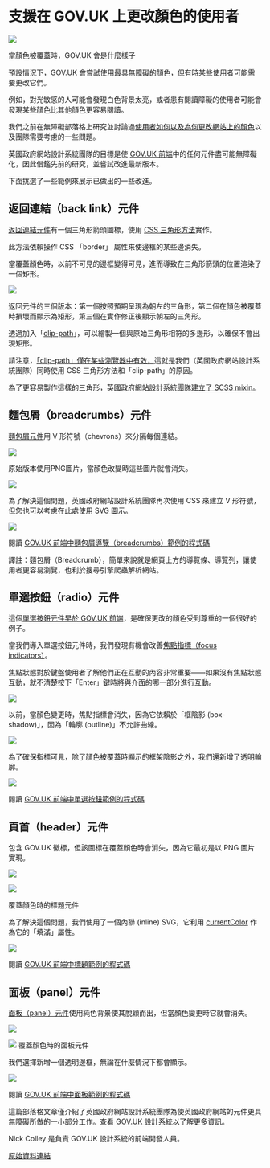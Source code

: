 # 支援在 GOV.UK 上更改顏色的使用者

![](./img/element-01.jpg)

當顏色被覆蓋時，GOV.UK 會是什麼樣子

預設情況下，GOV.UK 會嘗試使用最具無障礙的顏色，但有時某些使用者可能需要更改它們。

例如，對光敏感的人可能會發現白色背景太亮，或者患有閱讀障礙的使用者可能會發現某些顏色比其他顏色更容易閱讀。

我們之前在無障礙部落格上研究並討論過[使用者如何以及為何更改網站上的顏色](https://accessibility.blog.gov.uk/2017/03/27/how-users-change-colours-on-websites/)以及團隊需要考慮的一些問題。

英國政府網站設計系統團隊的目標是使 [GOV.UK 前端](https://github.com/alphagov/govuk-frontend)中的任何元件盡可能無障礙化，因此借鑑先前的研究，並嘗試改進最新版本。

下面挑選了一些範例來展示已做出的一些改進。

## 返回連結（back link）元件

[返回連結元件](https://design-system.service.gov.uk/components/back-link)有一個三角形箭頭圖標，使用 [CSS 三角形方法](https://css-tricks.com/snippets/css/css-triangle/)實作。

此方法依賴操作 CSS 「border」 屬性來使邊框的某些邊消失。

當覆蓋顏色時，以前不可見的邊框變得可見，進而導致在三角形箭頭的位置渲染了一個矩形。

![](./img/element-02.jpg)

返回元件的三個版本：第一個按照預期呈現為朝左的三角形，第二個在顏色被覆蓋時損壞而顯示為矩形，第三個在實作修正後顯示朝左的三角形。

透過加入「[clip-path](https://developer.mozilla.org/en-US/docs/Web/CSS/clip-path)」，可以繪製一個與原始三角形相符的多邊形，以確保不會出現矩形。

請注意，[「clip-path」僅在某些瀏覽器中有效，](https://caniuse.com/#feat=css-clip-path)這就是我們（英國政府網站設計系統團隊）同時使用 CSS 三角形方法和「clip-path」的原因。

為了更容易製作這樣的三角形，英國政府網站設計系統團隊[建立了 SCSS mixin](https://github.com/alphagov/govuk-frontend/blob/b40ca0f119468bddb8f662caae8b31931a581e3e/src/helpers/_shape-arrow.scss#L20-L76)。

## 麵包屑（breadcrumbs）元件

[麵包屑元件](https://design-system.service.gov.uk/components/breadcrumbs)用 V 形符號（chevrons）來分隔每個連結。

![](./img/breadcrumbs-01.jpg)

原始版本使用PNG圖片，當顏色改變時這些圖片就會消失。

![](./img/breadcrumbs-02.jpg)

為了解決這個問題，英國政府網站設計系統團隊再次使用 CSS 來建立 V 形符號，但您也可以考慮在此處使用 [SVG 圖示](https://css-tricks.com/pretty-good-svg-icon-system/)。

![](./img/breadcrumbs-03.jpg)

閱讀 [GOV.UK 前端中麵包屑導覽（breadcrumbs）範例的程式碼](https://github.com/alphagov/govuk-frontend/blob/b40ca0f119468bddb8f662caae8b31931a581e3e/src/components/breadcrumbs/_breadcrumbs.scss#L71-L84)

譯註：麵包屑（Breadcrumb），簡單來說就是網頁上方的導覽條、導覽列，讓使用者更容易瀏覽，也利於搜尋引擎爬蟲解析網站。

## 單選按鈕（radio）元件

這個[單選按鈕元件](https://design-system.service.gov.uk/components/radios)[早於 GOV.UK 前端](https://designnotes.blog.gov.uk/2016/11/30/weve-updated-the-radios-and-checkboxes-on-gov-uk/)，是確保更改的顏色受到尊重的一個很好的例子。

當我們導入單選按鈕元件時，我們發現有機會改善[焦點指標（focus indicators）](https://developers.google.com/web/fundamentals/accessibility/focus/)。

焦點狀態對於鍵盤使用者了解他們正在互動的內容非常重要——如果沒有焦點狀態互動，就不清楚按下「Enter」鍵時將與介面的哪一部分進行互動。

![](./img/radio-01.jpg)

以前，當顏色變更時，焦點指標會消失，因為它依賴於「框陰影 (box-shadow)」，因為「輪廓 (outline)」不允許曲線。

![](./img/radio-02.jpg)

為了確保指標可見，除了顏色被覆蓋時顯示的框架陰影之外，我們還新增了透明輪廓。

![](./img/radio-03.jpg)

閱讀 [GOV.UK 前端中單選按鈕範例的程式碼](https://github.com/alphagov/govuk-frontend/blob/b40ca0f119468bddb8f662caae8b31931a581e3e/src/components/radios/_radios.scss#L112-L117)

## 頁首（header）元件

包含 GOV.UK 徽標，但該圖標在覆蓋顏色時會消失，因為它最初是以 PNG
圖片實現。

![](./img/header-01.jpg)

![](./img/header-02.jpg)

覆蓋顏色時的標題元件

為了解決這個問題，我們使用了一個內聯 (inline) SVG，它利用 [currentColor](https://css-tricks.com/currentcolor/) 作為它的「填滿」屬性。

![](./img/header-03.jpg)

閱讀 [GOV.UK 前端中標題範例的程式碼](https://github.com/alphagov/govuk-frontend/blob/b40ca0f119468bddb8f662caae8b31931a581e3e/src/components/breadcrumbs/_breadcrumbs.scss#L71-L84)

## 面板（panel）元件

[面板（panel）元件](https://design-system.service.gov.uk/components/panel)使用純色背景使其脫穎而出，但當顏色變更時它就會消失。

![](./img/panel-01.jpg)

![](./img/panel-02.jpg)
覆蓋顏色時的面板元件

我們選擇新增一個透明邊框，無論在什麼情況下都會顯示。

![](./img/panel-03.jpg)

閱讀 [GOV.UK 前端中面板範例的程式碼](https://github.com/alphagov/govuk-frontend/blob/b40ca0f119468bddb8f662caae8b31931a581e3e/src/components/panel/_panel.scss#L15)

這篇部落格文章僅介紹了英國政府網站設計系統團隊為使英國政府網站的元件更具無障礙所做的一小部分工作。查看 [GOV.UK 設計系統](https://design-system.service.gov.uk/components/)以了解更多資訊。

Nick Colley 是負責 GOV.UK 設計系統的前端開發人員。

[原始資料連結](https://accessibility.blog.gov.uk/2018/08/01/supporting-users-who-change-colours-on-gov-uk/)
